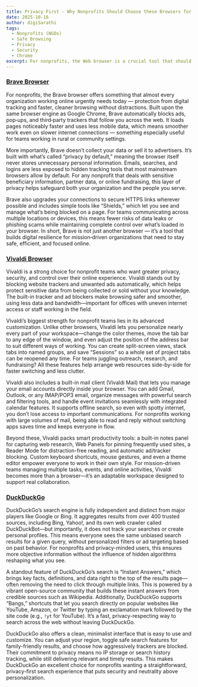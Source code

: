 ```yaml
---
title: Privacy First - Why Nonprofits Should Choose these Browsers for Safer Browsing
date: 2025-10-16
author: digiSarathi
tags:
  - Nonprofits (NGOs)
  - Safe Browsing
  - Privacy
  - Security
  - Chrome
excerpt: For nonprofits, the Web browser is a crucial tool that should provide something that almost every organization working online urgently needs today — protection from digital tracking and faster, cleaner browsing without distractions.
---
```


### [Brave Browser](https://brave.com/)

For nonprofits, the Brave browser offers something that almost every organization working online urgently needs today — protection from digital tracking and faster, cleaner browsing without distractions. Built upon the same browser engine as Google Chrome, Brave automatically blocks ads, pop‑ups, and third‑party trackers that follow you across the web. It loads pages noticeably faster and uses less mobile data, which means smoother work even on slower internet connections — something especially useful for teams working in rural or community settings.

More importantly, Brave doesn’t collect your data or sell it to advertisers. It’s built with what’s called “privacy by default,” meaning the browser itself never stores unnecessary personal information. Emails, searches, and logins are less exposed to hidden tracking tools that most mainstream browsers allow by default. For any nonprofit that deals with sensitive beneficiary information, partner data, or online fundraising, this layer of privacy helps safeguard both your organization and the people you serve.

Brave also upgrades your connections to secure HTTPS links wherever possible and includes simple tools like “Shields,” which let you see and manage what’s being blocked on a page. For teams communicating across multiple locations or devices, this means fewer risks of data leaks or phishing scams while maintaining complete control over what’s loaded in your browser. In short, Brave is not just another browser — it’s a tool that builds digital resilience for mission‑driven organizations that need to stay safe, efficient, and focused online.

### [Vivaldi Browser](https://www.vivaldi.com/)

Vivaldi is a strong choice for nonprofit teams who want greater privacy, security, and control over their online experience. Vivaldi stands out by blocking website trackers and unwanted ads automatically, which helps protect sensitive data from being collected or sold without your knowledge. The built-in tracker and ad blockers make browsing safer and smoother, using less data and bandwidth—important for offices with uneven internet access or staff working in the field.

Vivaldi’s biggest strength for nonprofit teams lies in its advanced customization. Unlike other browsers, Vivaldi lets you personalize nearly every part of your workspace—change the color themes, move the tab bar to any edge of the window, and even adjust the position of the address bar to suit different ways of working. You can create split-screen views, stack tabs into named groups, and save “Sessions” so a whole set of project tabs can be reopened any time. For teams juggling outreach, research, and fundraising? All these features help arrange web resources side-by-side for faster switching and less clutter.​

Vivaldi also includes a built-in mail client (Vivaldi Mail) that lets you manage your email accounts directly inside your browser. You can add Gmail, Outlook, or any IMAP/POP3 email, organize messages with powerful search and filtering tools, and handle event invitations seamlessly with integrated calendar features. It supports offline search, so even with spotty internet, you don’t lose access to important communications. For nonprofits working with large volumes of mail, being able to read and reply without switching apps saves time and keeps everyone in flow.​

Beyond these, Vivaldi packs smart productivity tools: a built-in notes panel for capturing web research, Web Panels for pinning frequently used sites, a Reader Mode for distraction-free reading, and automatic ad/tracker blocking. Custom keyboard shortcuts, mouse gestures, and even a theme editor empower everyone to work in their own style. For mission-driven teams managing multiple tasks, events, and online activities, Vivaldi becomes more than a browser—it’s an adaptable workspace designed to support real collaboration.​

### [DuckDuckGo](https://duckduckgo.com/)

DuckDuckGo’s search engine is fully independent and distinct from major players like Google or Bing. It aggregates results from over 400 trusted sources, including Bing, Yahoo!, and its own web crawler called DuckDuckBot—but importantly, it does not track your searches or create personal profiles. This means everyone sees the same unbiased search results for a given query, without personalized filters or ad targeting based on past behavior. For nonprofits and privacy-minded users, this ensures more objective information without the influence of hidden algorithms reshaping what you see.

A standout feature of DuckDuckGo’s search is “Instant Answers,” which brings key facts, definitions, and data right to the top of the results page—often removing the need to click through multiple links. This is powered by a vibrant open-source community that builds these instant answers from credible sources such as Wikipedia. Additionally, DuckDuckGo supports “Bangs,” shortcuts that let you search directly on popular websites like YouTube, Amazon, or Twitter by typing an exclamation mark followed by the site code (e.g., `!yt` for YouTube). It’s a fast, privacy-respecting way to search across the web without leaving DuckDuckGo.

DuckDuckGo also offers a clean, minimalist interface that is easy to use and customize. You can adjust your region, toggle safe search features for family-friendly results, and choose how aggressively trackers are blocked. Their commitment to privacy means no IP storage or search history tracking, while still delivering relevant and timely results. This makes DuckDuckGo an excellent choice for nonprofits wanting a straightforward, privacy-first search experience that puts security and neutrality above personalization.
